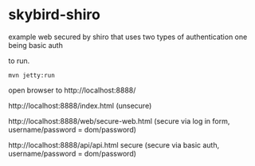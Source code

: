 skybird-shiro
=============

example web secured by shiro that uses two types of authentication one being basic auth

to run.

`mvn jetty:run`

open browser to http://localhost:8888/

http://localhost:8888/index.html (unsecure)

http://localhost:8888/web/secure-web.html (secure via log in form, username/password = dom/password)

http://localhost:8888/api/api.html secure (secure via basic auth, username/password = dom/password)



